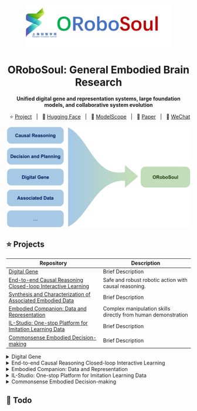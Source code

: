 <div align="center">

<img src="assets/logo.png" width="400"/>


# ORoboSoul: General Embodied Brain Research
**Unified digital gene and representation systems, large foundation models, and collaborative system evolution**


<p align="center">
        </a>&nbsp&nbsp⭐️ <a href="https://github.com/">Project</a></a>&nbsp&nbsp | &nbsp&nbsp🤗 <a href="https://huggingface.co">Hugging Face</a>&nbsp&nbsp | &nbsp&nbsp🤖 <a href="https://www.modelscope.cn">ModelScope</a>&nbsp&nbsp | &nbsp&nbsp📑 <a href="http://arxiv.org">Paper</a>&nbsp&nbsp | &nbsp&nbsp💬 <a href="./assets/wechat.png">WeChat</a>
</p>
<img src="assets/robosoul_projects.png" width="500"/>

</div>

## ⭐️ Projects

Repository | Description
---- | ----
[Digital Gene](https://github.com/sii-research/DigitalGene)			| Brief Description 
[End-to-end Causal Reasoning Closed-loop Interactive Learning](https://github.com/sii-research/ORoboSoul/tree/causal-robot/causal-robot/README.md) | Safe and robust robotic action with causal reasoning.
[Synthesis and Characterization of Associated Embodied Data](https://github.com) | Brief Description
[Embodied Companion: Data and Representation](https://github.com) | Complex manipulation skills directly from human demonstration
[IL-Studio: One-stop Platform for Imitation Learning Data](https://github.com) | Brief Description
[Commonsense Embodied Decision-making](https://github.com) | Brief Description

<details>
<summary>Digital Gene</summary>
Details
</details>

<details>
<summary>End-to-end Causal Reasoning Closed-loop Interactive Learning</summary>
Details
</details>

<details>
<summary>Embodied Companion: Data and Representation</summary>
builds large-scale human–robot companion data and unified representations to transfer everyday human manipulation into robot-executable skills, empowering downstream VLA models.
</details>

<details>
<summary>IL-Studio: One-stop Platform for Imitation Learning Data</summary>
Details
</details>

<details>
<summary>Commonsense Embodied Decision-making</summary>
Details
</details>

## 📆 Todo
